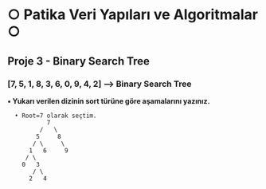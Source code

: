 # ○ Patika Veri Yapıları ve Algoritmalar ○
## Proje 3 - Binary Search Tree

### [7, 5, 1, 8, 3, 6, 0, 9, 4, 2] --> Binary Search Tree

**• Yukarı verilen dizinin sort türüne göre aşamalarını yazınız.**
```
  • Root=7 olarak seçtim.
           7
         /   \
        5     8
       / \     \
      1   6     9
     / \
    0   3
       / \
      2   4
 
```
